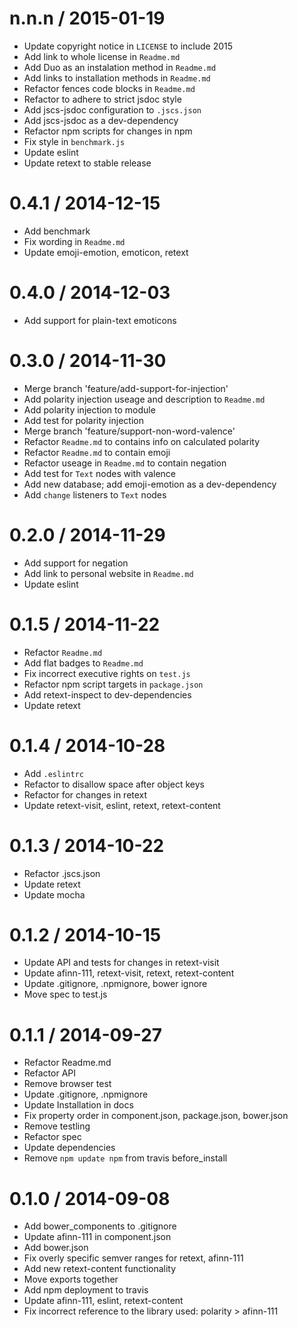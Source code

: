 
n.n.n / 2015-01-19
==================

  * Update copyright notice in `LICENSE` to include 2015
  * Add link to whole license in `Readme.md`
  * Add Duo as an instalation method in `Readme.md`
  * Add links to installation methods in `Readme.md`
  * Refactor fences code blocks in `Readme.md`
  * Refactor to adhere to strict jsdoc style
  * Add jscs-jsdoc configuration to `.jscs.json`
  * Add jscs-jsdoc as a dev-dependency
  * Refactor npm scripts for changes in npm
  * Fix style in `benchmark.js`
  * Update eslint
  * Update retext to stable release

0.4.1 / 2014-12-15
==================

 * Add benchmark
 * Fix wording in `Readme.md`
 * Update emoji-emotion, emoticon, retext

0.4.0 / 2014-12-03
==================

 * Add support for plain-text emoticons

0.3.0 / 2014-11-30
==================

 * Merge branch 'feature/add-support-for-injection'
 * Add polarity injection useage and description to `Readme.md`
 * Add polarity injection to module
 * Add test for polarity injection
 * Merge branch 'feature/support-non-word-valence'
 * Refactor `Readme.md` to contains info on calculated polarity
 * Refactor `Readme.md` to contain emoji
 * Refactor useage in `Readme.md` to contain negation
 * Add test for `Text` nodes with valence
 * Add new database; add emoji-emotion as a dev-dependency
 * Add `change` listeners to `Text` nodes

0.2.0 / 2014-11-29
==================

 * Add support for negation
 * Add link to personal website in `Readme.md`
 * Update eslint

0.1.5 / 2014-11-22
==================

 * Refactor `Readme.md`
 * Add flat badges to `Readme.md`
 * Fix incorrect executive rights on `test.js`
 * Refactor npm script targets in `package.json`
 * Add retext-inspect to dev-dependencies
 * Update retext

0.1.4 / 2014-10-28
==================

 * Add `.eslintrc`
 * Refactor to disallow space after object keys
 * Refactor for changes in retext
 * Update retext-visit, eslint, retext, retext-content

0.1.3 / 2014-10-22
==================

 * Refactor .jscs.json
 * Update retext
 * Update mocha

0.1.2 / 2014-10-15
==================

 * Update API and tests for changes in retext-visit
 * Update afinn-111, retext-visit, retext, retext-content
 * Update .gitignore, .npmignore, bower ignore
 * Move spec to test.js

0.1.1 / 2014-09-27
==================

 * Refactor Readme.md
 * Refactor API
 * Remove browser test
 * Update .gitignore, .npmignore
 * Update Installation in docs
 * Fix property order in component.json, package.json, bower.json
 * Remove testling
 * Refactor spec
 * Update dependencies
 * Remove `npm update npm` from travis before_install

0.1.0 / 2014-09-08
==================

 * Add bower_components to .gitignore
 * Update afinn-111 in component.json
 * Add bower.json
 * Fix overly specific semver ranges for retext, afinn-111
 * Add new retext-content functionality
 * Move exports together
 * Add npm deployment to travis
 * Update afinn-111, eslint, retext-content
 * Fix incorrect reference to the library used: polarity > afinn-111
